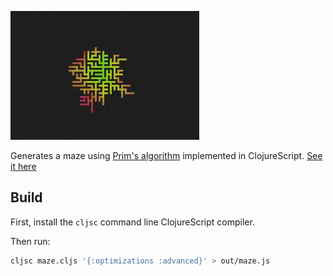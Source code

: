 <a href="http://jeffcarp.github.io/maze/"><img src="https://raw.githubusercontent.com/jeffcarp/maze/gh-pages/maze.gif" alt="maze gif" /></a>

Generates a maze using [Prim's algorithm](http://en.wikipedia.org/wiki/Maze_generation_algorithm) implemented in ClojureScript. [See it here](http://jeffcarp.github.io/maze/)

## Build

First, install the `cljsc` command line ClojureScript compiler.

Then run:

```bash
cljsc maze.cljs '{:optimizations :advanced}' > out/maze.js
```
